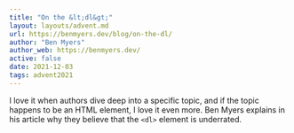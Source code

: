 ```yaml
---
title: "On the &lt;dl&gt;"
layout: layouts/advent.md
url: https://benmyers.dev/blog/on-the-dl/
author: "Ben Myers"
author_web: https://benmyers.dev/
active: false
date: 2021-12-03
tags: advent2021
---
```


I love it when authors dive deep into a specific topic, and if the topic happens to be an HTML element, I love it even more. Ben Myers explains in his article why they believe that the `<dl>` element is underrated.